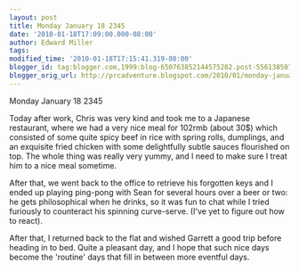 ```yaml
---
layout: post
title: Monday January 18 2345
date: '2010-01-18T17:09:00.000-08:00'
author: Edward Miller
tags: 
modified_time: '2010-01-18T17:15:41.319-08:00'
blogger_id: tag:blogger.com,1999:blog-650763852144575282.post-5561385072644498153
blogger_orig_url: http://prcadventure.blogspot.com/2010/01/monday-january-18-2345.html
---
```


Monday January 18 2345

Today after work, Chris was very kind and took me to a Japanese restaurant, where we had a very nice meal for 102rmb (about 30$) which consisted of some quite spicy beef in rice with spring rolls, dumplings, and an exquisite fried chicken with some delightfully subtle sauces flourished on top. The whole thing was really very yummy, and I need to make sure I treat him to a nice meal sometime.

After that, we went back to the office to retrieve his forgotten keys and I ended up playing ping-pong with Sean for several hours over a beer or two: he gets philosophical when he drinks, so it was fun to chat while I tried furiously to counteract his spinning curve-serve. (I've yet to figure out how to react).

After that, I returned back to the flat and wished Garrett a good trip before heading in to bed. Quite a pleasant day, and I hope that such nice days become the 'routine' days that fill in between more eventful days.
